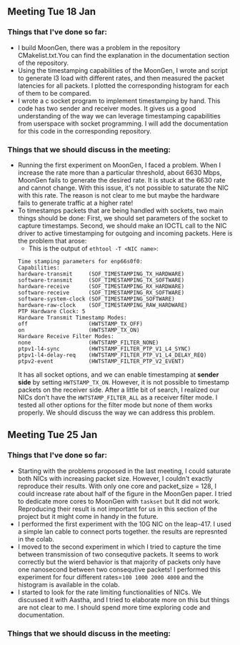 ## Meeting Tue 18 Jan
### Things that I've done so far:
* I build MoonGen, there was a problem in the repository CMakelist.txt.You can find the explanation in the documentation section of the repository.
* Using the timestamping capabilities of the MoonGen, I wrote and script to generate l3 load with different rates, and then measured the packet latencies for all packets. I plotted the corresponding histogram for each of them to be compared.
* I wrote a c socket program to implement timestamping by hand. This code has two sender and receiver modes. It gives us a good understanding of the way we can leverage timestamping capabilities from userspace with socket programming. I will add the documentation for this code in the corresponding repository.

### Things that we should discuss in the meeting:
* Running the first experiment on MoonGen, I faced a problem. When I increase the rate more than a particular threshold, about 6630 Mbps, MoonGen fails to generate the desired rate. It is stuck at the 6630 rate and cannot change. With this issue, it's not possible to saturate the NIC with this rate. The reason is not clear to me but maybe the hardware fails to generate traffic at a higher rate!
* To timestamps packets that are being handled with sockets, two main things should be done: First, we should set parameters of the socket to capture timestamps. Second, we should make an IOCTL call to the NIC driver to active timestamping for outgoing and incoming packets. Here is the problem that arose:
  * This is the output of ``ethtool -T <NIC name>``:
  ```
  Time stamping parameters for enp66s0f0:
  Capabilities:
  hardware-transmit     (SOF_TIMESTAMPING_TX_HARDWARE)
  software-transmit     (SOF_TIMESTAMPING_TX_SOFTWARE)
  hardware-receive      (SOF_TIMESTAMPING_RX_HARDWARE)
  software-receive      (SOF_TIMESTAMPING_RX_SOFTWARE)
  software-system-clock (SOF_TIMESTAMPING_SOFTWARE)
  hardware-raw-clock    (SOF_TIMESTAMPING_RAW_HARDWARE)
  PTP Hardware Clock: 5
  Hardware Transmit Timestamp Modes:
  off                   (HWTSTAMP_TX_OFF)
  on                    (HWTSTAMP_TX_ON)
  Hardware Receive Filter Modes:
  none                  (HWTSTAMP_FILTER_NONE)
  ptpv1-l4-sync         (HWTSTAMP_FILTER_PTP_V1_L4_SYNC)
  ptpv1-l4-delay-req    (HWTSTAMP_FILTER_PTP_V1_L4_DELAY_REQ)
  ptpv2-event           (HWTSTAMP_FILTER_PTP_V2_EVENT)
  ```
  It has all socket options, and we can enable timestamping at **sender side** by setting ``HWTSTAMP_TX_ON``. However, it is not possible to timestamp packets on the receiver side. After a little bit of search, I realized our NICs don't have the ``HWTSTAMP_FILTER_ALL`` as a receiver filter mode. I tested all other options for the filter mode but none of them works properly. We should discuss the way we can address this problem.

## Meeting Tue 25 Jan
### Things that I've done so far:
* Starting with the problems proposed in the last meeting, I could saturate both NICs with increasing packet size. However, I couldn't exactly reproduce their results. With only one core and packet_size = 128, I could increase rate about half of the figure in the MoonGen paper. I tried to dedicate more cores to MoonGen with ``taskset`` but It did not work. Reproducing their result is not important for us in this section of the project but it might come in handy in the future.
* I performed the first experiment with the 10G NIC on the leap-417. I used a simple lan cable to connect ports together. the results are represnted in the colab.
* I moved to the second experiment in which I tried to capture the time between transmission of two consequtive packets. It seems to work correctly but the wierd behavior is that majority of packets only have one nanosecond between two consequtive packets! I performed this experiment for four different rates=``100 1000 2000 4000`` and the histogram is available in the colab.
* I started to look for the rate limiting functionalities of NICs. We discussed it with Aastha, and I tried to elaborate more on this but things are not clear to me. I should spend more time exploring code and documentation.

### Things that we should discuss in the meeting:
